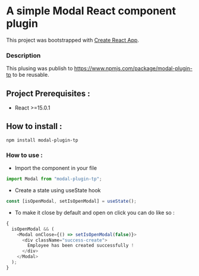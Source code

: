 # A simple Modal React component plugin

This project was bootstrapped with [Create React App](https://github.com/facebook/create-react-app).

### Description

This plusing was publish to https://www.npmjs.com/package/modal-plugin-tp to be reusable.

## Project Prerequisites :

- React >=15.0.1

## How to install :

`npm install modal-plugin-tp`

### How to use :

- Import the component in your file

```javascript
import Modal from "modal-plugin-tp";
```

- Create a state using useState hook

```javascript
const [isOpenModal, setIsOpenModal] = useState();
```

- To make it close by default and open on click you can do like so :

```javascript
{
  isOpenModal && (
    <Modal onClose={() => setIsOpenModal(false)}>
      <div className="success-create">
        Employee has been created successfully !
      </div>
    </Modal>
  );
}
```
